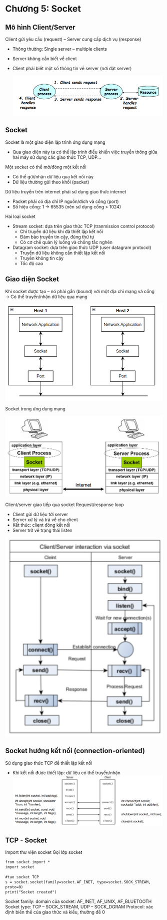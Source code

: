 # Chương 5: Socket

## Mô hình Client/Server

Client gửi yêu cầu (request) – Server cung cấp dịch vụ
(response)
- Thông thường: Single server – multiple clients 
- Server không cần biết về client 
- Client phải biết một số thông tin về server (nơi đặt server)

  ![Mô hình client-server](Chuong5_Socket/images/c5_1.png)

## Socket
Socket là một giao diện lập trình ứng dụng mạng 
- Qua giao diện này ta có thể lập trình điều khiển việc truyền thông giữa
hai máy sử dụng các giao thức TCP, UDP...

Một socket có thể mở/đóng một kết nối 
- Có thể gửi/nhận dữ liệu qua kết nối này 
- Dữ liệu thường gửi theo khối (packet)

Dữ liệu truyền trên internet phải sử dụng giao thức internet 
- Packet phải có địa chỉ IP nguồn/đích và cổng (port)
- Số hiệu cổng: 1 -> 65535 (nên sử dụng cổng > 1024)

Hai loại socket 
- Stream socket: dựa trên giao thức TCP (tranmission control protocol)
  - Chỉ truyền dữ liệu khi đã thiết lập kết nối 
  - Đảm bảo truyền tin cậy, đúng thứ tự 
  - Có cơ chế quản lý luồng và chống tắc nghẽn
- Datagram socket: dựa trên giao thức UDP (user datagram protocol)
  - Truyền dữ liệu không cần thiết lập kết nối
  - Truyền không tin cậy
  - Tốc độ cao

## Giao diện Socket
Khi socket được tạo – nó phải gắn (bound) với một địa chỉ
mạng và cổng  
-> Có thể truyền/nhận dữ liệu qua mạng

![](Chuong5_Socket/images/c5_2.png)

Socket trong ứng dụng mạng

![](Chuong5_Socket/images/c5_3.png)

Client/server giao tiếp qua socket
Request/response loop 
- Client gửi dữ liệu tới server 
- Server xử lý và trả về cho client 
- Kết thúc: client đóng kết nối 
- Server trở về trạng thái listen

![](Chuong5_Socket/images/c5_4.png)

## Socket hướng kết nối (connection-oriented)
Sử dụng giao thức TCP để thiết lập kết nối 
- Khi kết nối được thiết lập: dữ liệu có thể truyền/nhận
  ![](Chuong5_Socket/images/c5_5.png)

## TCP - Socket
Import thư viện socket
Gọi lớp socket  

```
from socket import *
import socket

#tạo socket TCP
s = socket.socket(family=socket.AF_INET, type=socket.SOCK_STREAM, proto=0)
print("Socket created")
```
Socket family: domain của socket: AF_INET, AF_UNIX, AF_BLUETOOTH
Socket type: TCP – SOCK_STREAM, UDP – SOCK_DGRAM
Protocol: xác định biến thể của giao thức và kiểu, thường để 0

